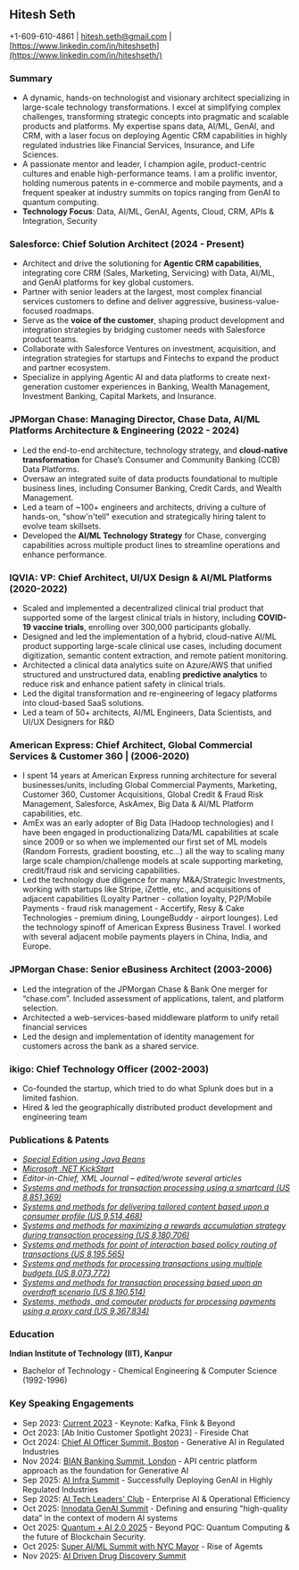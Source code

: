## Hitesh Seth
+1-609-610-4861 | hitesh.seth@gmail.com | [https://www.linkedin.com/in/hiteshseth](https://www.linkedin.com/in/hiteshseth/)

### Summary
- A dynamic, hands-on technologist and visionary architect specializing in large-scale technology transformations. I excel at simplifying complex challenges, transforming strategic concepts into pragmatic and scalable products and platforms. My expertise spans data, AI/ML, GenAI, and CRM, with a laser focus on deploying Agentic CRM capabilities in highly regulated industries like Financial Services, Insurance, and Life Sciences.
- A passionate mentor and leader, I champion agile, product-centric cultures and enable high-performance teams. I am a prolific inventor, holding numerous patents in e-commerce and mobile payments, and a frequent speaker at industry summits on topics ranging from GenAI to quantum computing.
- **Technology Focus**: Data, AI/ML, GenAI, Agents, Cloud, CRM, APIs & Integration, Security

### Salesforce: Chief Solution Architect (2024 - Present)
- Architect and drive the solutioning for **Agentic CRM capabilities**, integrating core CRM (Sales, Marketing, Servicing) with Data, AI/ML, and GenAI platforms for key global customers.
- Partner with senior leaders at the largest, most complex financial services customers to define and deliver aggressive, business-value-focused roadmaps.
- Serve as the **voice of the customer**, shaping product development and integration strategies by bridging customer needs with Salesforce product teams.
- Collaborate with Salesforce Ventures on investment, acquisition, and integration strategies for startups and Fintechs to expand the product and partner ecosystem.
- Specialize in applying Agentic AI and data platforms to create next-generation customer experiences in Banking, Wealth Management, Investment Banking, Capital Markets, and Insurance.

### JPMorgan Chase: Managing Director, Chase Data, AI/ML Platforms Architecture & Engineering (2022 - 2024)
- Led the end-to-end architecture, technology strategy, and **cloud-native transformation** for Chase’s Consumer and Community Banking (CCB) Data Platforms.
- Oversaw an integrated suite of data products foundational to multiple business lines, including Consumer Banking, Credit Cards, and Wealth Management.
- Led a team of \~100+ engineers and architects, driving a culture of hands-on, "show'n'tell" execution and strategically hiring talent to evolve team skillsets.
- Developed the **AI/ML Technology Strategy** for Chase, converging capabilities across multiple product lines to streamline operations and enhance performance.

### IQVIA: VP: Chief Architect, UI/UX Design & AI/ML Platforms (2020-2022)
- Scaled and implemented a decentralized clinical trial product that supported some of the largest clinical trials in history, including **COVID-19 vaccine trials**, enrolling over 300,000 participants globally.
- Designed and led the implementation of a hybrid, cloud-native AI/ML product supporting large-scale clinical use cases, including document digitization, semantic content extraction, and remote patient monitoring.
- Architected a clinical data analytics suite on Azure/AWS that unified structured and unstructured data, enabling **predictive analytics** to reduce risk and enhance patient safety in clinical trials.
- Led the digital transformation and re-engineering of legacy platforms into cloud-based SaaS solutions.
- Led a team of 50+ architects, AI/ML Engineers, Data Scientists, and UI/UX Designers for R&D

### American Express: Chief Architect, Global Commercial Services & Customer 360 | (2006-2020)
- I spent 14 years at American Express running architecture for several businesses/units, including Global Commercial Payments, Marketing, Customer 360, Customer Acquisitions, Global Credit & Fraud Risk Management, Salesforce, AskAmex, Big Data & AI/ML Platform capabilities, etc.
- AmEx was an early adopter of Big Data (Hadoop technologies) and I have been engaged in productionalizing Data/ML capabilities at scale since 2009 or so when we implemented our first set of ML models (Random Forrests, gradient boosting, etc...) all the way to scaling many large scale champion/challenge models at scale supporting marketing, credit/fraud risk and servicing capabilities.
- Led the technology due diligence for many M&A/Strategic Investments, working with startups like Stripe, iZettle, etc., and acquisitions of adjacent capabilities (Loyalty Partner - collation loyalty, P2P/Mobile Payments - fraud risk management - Accertify, Resy & Cake Technologies - premium dining, LoungeBuddy - airport lounges). Led the technology spinoff of American Express Business Travel. I worked with several adjacent mobile payments players in China, India, and Europe.

### JPMorgan Chase: Senior eBusiness Architect (2003-2006)
- Led the integration of the JPMorgan Chase & Bank One merger for “chase.com”. Included assessment of applications, talent, and platform selection.
- Architected a web-services-based middleware platform to unify retail financial services
- Led the design and implementation of identity management for customers across the bank as a shared service.

### ikigo: Chief Technology Officer (2002-2003)
- Co-founded the startup, which tried to do what Splunk does but in a limited fashion.
- Hired & led the geographically distributed product development and engineering team

### Publications & Patents
- [*Special Edition using Java Beans*](https://www.amazon.com/Special-Using-Beans-Barbara-White/dp/0789714604)
- [*Microsoft .NET KickStart*](https://www.amazon.com/Microsoft-NET-Kick-Start-Hitesh/dp/0672325748/)
- *Editor-in-Chief, XML Journal – edited/wrote several articles*
- [*Systems and methods for transaction processing using a smartcard (US 8,851,369)*](https://patents.google.com/patent/US8851369B2/en)
- [*Systems and methods for delivering tailored content based upon a consumer profile (US 9,514,468)*](https://patents.google.com/patent/US9514468B2/en)
- [*Systems and methods for maximizing a rewards accumulation strategy during transaction processing (US 8,180,706)*](https://patents.google.com/patent/US8180706B2/en)
- [*Systems and methods for point of interaction based policy routing of transactions (US 8,195,565)*](https://patents.google.com/patent/US8195565B2/en)
- [*Systems and methods for processing transactions using multiple budgets (US 8,073,772)*](https://patents.google.com/patent/US8073772B2/en)
- [*Systems and methods for transaction processing based upon an overdraft scenario (US 8,190,514)*](https://patents.google.com/patent/US8190514B2/en)
- [*Systems, methods, and computer products for processing payments using a proxy card (US 9,367,834)*](https://patents.google.com/patent/US9367834B2/en)

### Education
**Indian Institute of Technology (IIT), Kanpur**
- Bachelor of Technology - Chemical Engineering & Computer Science (1992-1996)

### Key Speaking Engagements
- Sep 2023: [Current 2023](https://www.confluent.io/events/current/2023/kafka-flink-and-beyond/) - Keynote: Kafka, Flink & Beyond
- Oct 2023: \[Ab Initio Customer Spotlight 2023\] - Fireside Chat
- Oct 2024: [Chief AI Officer Summit, Boston](https://www.linkedin.com/posts/hiteshseth_i-am-speaking-at-the-chief-ai-officer-summit-activity-7251900596234940417-G45R) - Generative AI in Regulated Industries
- Nov 2024: [BIAN Banking Summit, London](https://www.linkedin.com/posts/hiteshseth_the-first-roundtables-have-been-announced-activity-7258130358443913217-Zi_6) - API centric platform approach as the foundation for Generative AI
- Sep 2025: [AI Infra Summit](https://www.linkedin.com/posts/hiteshseth_im-joining-the-speaker-lineup-at-the-ai-activity-7356060635375280128-6amo) - Successfully Deploying GenAI in Highly Regulated Industries
- Sep 2025: [AI Tech Leaders' Club](https://luma.com/mq1948jl) - Enterprise AI & Operational Efficiency
- Oct 2025: [Innodata GenAI Summit](https://world.aiacceleratorinstitute.com/location/innodatagenaisummit/agenda) - Defining and ensuring "high-quality data” in the context of modern AI systems
- Oct 2025: [Quantum + AI 2.0 2025](https://www.linkedin.com/posts/hiteshseth_looking-forward-for-to-meeting-old-and-new-activity-7370885689363554304-MiUA) - Beyond PQC: Quantum Computing & the future of Blockchain Security.
- Oct 2025: [Super AI/ML Summit with NYC Mayor]() - Rise of Agemts
- Nov 2025: [AI Driven Drug Discovery Summit](https://www.aidrivendrugdevelopment.com/events/ai-drug-discovery-development-summit)
